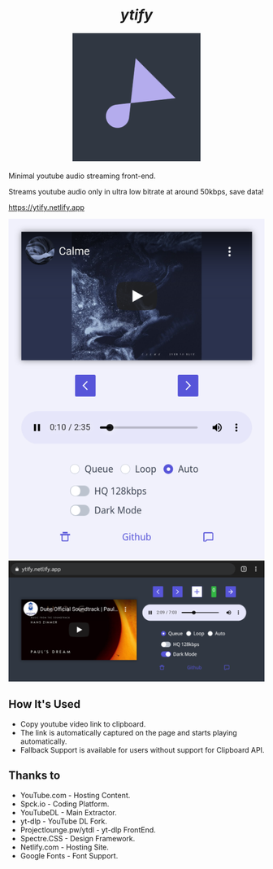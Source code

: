 <div align="center">
<h1><i>ytify</i></h1>
<img width="50%" src="Assets/maskable_icon_x512.png"></img>
</div>
<br>
Minimal youtube audio streaming front-end.

Streams youtube audio only in ultra low bitrate at around 50kbps, save data!

https://ytify.netlify.app

![](Assets/ss1.png)
![](Assets/ss2.png)

## How It's Used
- Copy youtube video link to clipboard.
- The link is automatically captured on the page and starts playing automatically.
- Fallback Support is available for users without support for Clipboard API.


## Thanks to
- YouTube.com - Hosting Content.
- Spck.io - Coding Platform.
- YouTubeDL - Main Extractor.
- yt-dlp - YouTube DL Fork.
- Projectlounge.pw/ytdl - yt-dlp FrontEnd.
- Spectre.CSS - Design Framework.
- Netlify.com - Hosting Site.
- Google Fonts - Font Support.

